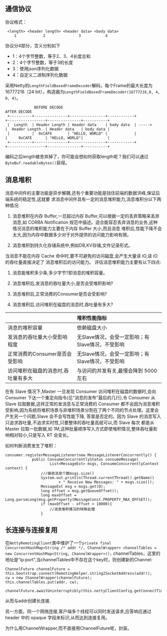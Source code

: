 ## 通信协议
协议格式：

````
 <length> <header length> <header data> <body data>
    1            2               3           4
````            
 协议分4部分，含义分别如下

+ 1：4个字节整数，等于2、3、4长度总和
+ 2：4个字节整数，等于3的长度
+ 3：使用json序列化数据
+ 4：自定义二进制序列化数据

采用Netty的`LengthFieldBasedFrameDecoder`解码，每个Frame的最大长度为16777216（24 bit），构造器为`LengthFieldBasedFrameDecoder(16777216,0, 4, 0, 4)`。

````
             BEFORE DECODE                                                       AFTER DECODE
 +----------+---------------+----------------+------------+           +-----------------+---------------+-----------+
 |  Length  | Header Length | Header data    | body data  | ----->    |  Header Length  | Header data   | body data |
 |          |  0xCAFE       | "HELLO, WORLD" |            |           |     0xCAFE      | "HELLO, WORLD"|           |
 +----------+---------------+----------------+------------+           +-----------------+---------------+-----------+
````

编码之后length被舍弃掉了，你可能会想如何获取length呢？我们可以通过`ByteBuf.readableBytes()`获得。

## 消息堆积

消息中间件的主要功能是异步解耦,还有个重要功能是挡住前端的数据洪峰,保证后端系统的稳定性,这就要 求消息中间件具有一定的消息堆积能力,消息堆积分以下两种情况:

1. 消息堆积在内存 Buffer,一旦超过内存 Buffer,可以根据一定的丢弃策略来丢弃消息,如 CORBA Notification 规范中描述。适合能容忍丢弃消息的业务,这种情况消息的堆积能力主要在于内存 Buffer 大小,而且消息 堆积后,性能下降不会太大,因为内存中数据多少对于对外提供的访问能力影响有限。

2. 消息堆积到持久化存储系统中,例如DB,KV存储,文件记录形式。

当消息不能在内存 Cache 命中时,要不可避免的访问磁盘,会产生大量读 IO,读 IO 的吞吐量直接决定了 消息堆积后的访问能力。
评估消息堆积能力主要有以下四点:

1. 消息能堆积多少条,多少字节?即消息的堆积容量。

2. 消息堆积后,发消息的吞吐量大小,是否会受堆积影响?

3. 消息堆积后,正常消费的Consumer是否会受影响?

4. 消息堆积后,访问堆积在磁盘的消息时,吞吐量有多大?

|                | 堆积性能指标     |
| :------------- | :------------- |
| 消息的堆积容量      | 依赖磁盘大小       |
| 发消息的吞吐量大小受影响程度|无Slave情况，会受一定影响；有Slave情况，不受影响|
| 正常消费的Consumer是否会受影响|无Slave情况，会受一定影响；有Slave情况，不受影响|
| 访问堆积在磁盘的消息时,吞吐量有多大|与访问的并发有关,最慢会降到 5000 左右|

在有 Slave 情况下,Master 一旦发现 Consumer 访问堆积在磁盘的数据时,会向 Consumer 下达一个重定向指令(见“消息的发布”最后的几行),令 Consumer 从 Slave 拉取数据,这样正常的发消息与正常消费的 Consumer 都不会因为消息堆积受影响,因为系统将堆积场景与非堆积场景分割在了两个不同的节点处理。这里会产生另一个问题,Slave 会不会写性能下降, 答案是否定的。因为 Slave 的消息写入只追求吞吐量,不追求实时性,只要整体的吞吐量高就可以,而 Slave 每次 都是从 Master 拉取一批数据,如 1M,这种批量顺序写入方式即使堆积情况,整体吞吐量影响相对较小,只是写入 RT 会变长。

如何判断消费发生了堆积：

````
consumer.registerMessageListener(new MessageListenerConcurrently() {
            public ConsumeConcurrentlyStatus consumeMessage(
                    List<MessageExt> msgs, ConsumeConcurrentlyContext context) {
                ///接收消息个数msgs.size()
                System.out.println(Thread.currentThread().getName()
                        + " Receive New Messages: " + msgs.size());
                MessageExt msg = msgs.get(0);
                long offset = msg.getQueueOffset();
                long maxOffset = Long.parseLong(msg.getProperty(MessageConst.PROPERTY_MAX_OFFSET));
                if (maxOffset - offset > 10000){
                    //消息堆积情况的特殊处理
                }
````

## 长连接与连接复用
在`NettyRemotingClient`类中维护了一个`private final ConcurrentHashMap<String /* addr */, ChannelWrapper> channelTables = new ConcurrentHashMap<String, ChannelWrapper>();` channelTables，这里的地址是“ip:port”,当channelTables中不存在这个key时，则创建新的Channel:

````
ChannelFuture channelFuture = this.bootstrap.connect(RemotingHelper.string2SocketAddress(addr));
cw = new ChannelWrapper(channelFuture);
this.channelTables.put(addr, cw);

channelFuture.awaitUninterruptibly(this.nettyClientConfig.getConnectTimeoutMillis())//3000
````

从而与addr创建长连接.

另一方面，同一个网络连接,客户端多个线程可以同时发送请求,应答响应通过header 中的 opaque 字段来标识,从而达到连接复用。

为什么用ChannelWrapper,而不直接用ChannelFuture呢，封装。
